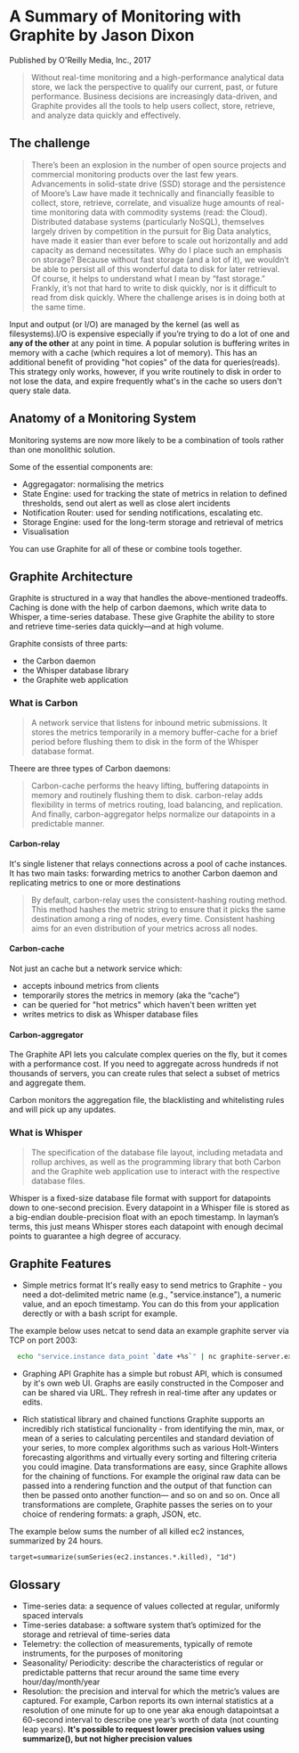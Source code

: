 # A Summary of Monitoring with Graphite by Jason Dixon
Published by O'Reilly Media, Inc., 2017 

> Without real-time monitoring and a high-performance analytical data store, we lack the perspective to qualify our current, past, or future performance. Business decisions are increasingly data-driven, and Graphite provides all the tools to help users collect, store, retrieve, and analyze data quickly and effectively.

## The challenge

> There’s been an explosion in the number of open source projects and commercial monitoring products over the last few years. Advancements in solid-state drive (SSD) storage and the persistence of Moore’s Law have made it technically and financially feasible to collect, store, retrieve, correlate, and visualize huge amounts of real-time monitoring data with commodity systems (read: the Cloud). Distributed database systems (particularly NoSQL), themselves largely driven by competition in the pursuit for Big Data analytics, have made it easier than ever before to scale out horizontally and add capacity as demand necessitates. Why do I place such an emphasis on storage? Because without fast storage (and a lot of it), we wouldn’t be able to persist all of this wonderful data to disk for later retrieval. Of course, it helps to understand what I mean by “fast storage.” Frankly, it’s not that hard to write to disk quickly, nor is it difficult to read from disk quickly. Where the challenge arises is in doing both at the same time.

Input and output (or I/O) are managed by the kernel (as well as filesystems).I/O is expensive especially if you’re trying to do a lot of one and **any of the other** at any point in time. A popular solution is buffering writes in memory with a cache (which requires a lot of memory). This has an additional benefit of providing "hot copies" of the data for queries(reads). This strategy only works, however, if you write routinely to disk in order to not lose the data, and expire frequently what's in the cache so users don't query stale data. 

## Anatomy of a Monitoring System

Monitoring systems are now more likely to be a combination of tools rather than one monolithic solution. 

Some of the essential components are:

* Aggregagator: normalising the metrics 
* State Engine: used for tracking the state of metrics in relation to defined thresholds, send out alert as well as close alert incidents
* Notification Router: used for sending notifications, escalating etc.
* Storage Engine: used for the long-term storage and retrieval of metrics
* Visualisation

You can use Graphite for all of these or combine tools together.

## Graphite Architecture

Graphite is structured in a way that handles the above-mentioned tradeoffs. Caching is done with the help of carbon daemons, which write data to Whisper, a time-series database. These give Graphite the ability to store and retrieve time-series data quickly—and at high volume. 

Graphite consists of three parts:

* the Carbon daemon
* the Whisper database library
* the Graphite web application

### What is Carbon
> A network service that listens for inbound metric submissions. It stores the metrics temporarily in a memory buffer-cache for a brief period before flushing them to disk in the form of the Whisper database format.

Theere are three types of Carbon daemons:

> Carbon-cache performs the heavy lifting, buffering datapoints in memory and routinely flushing them to disk. carbon-relay adds flexibility in terms of metrics routing, load balancing, and replication. And finally, carbon-aggregator helps normalize our datapoints in a predictable manner.

#### Carbon-relay
It's single listener that relays connections across a pool of cache instances. It has two main tasks: forwarding metrics to another Carbon daemon and replicating metrics to one or more destinations

>By default, carbon-relay uses the consistent-hashing routing method. This method hashes the metric string to ensure that it picks the same destination among a ring of nodes, every time. Consistent hashing aims for an even distribution of your metrics across all nodes.

#### Carbon-cache
Not just an cache but a network service which:
* accepts inbound metrics from clients
* temporarily stores the metrics in memory (aka the “cache”)
* can be queried for "hot metrics" which haven't been written yet
* writes metrics to disk as Whisper database files

#### Carbon-aggregator

The Graphite API lets you calculate complex queries on the fly, but it comes with a performance cost. If you need to aggregate across hundreds if not thousands of servers, you can create rules that select a subset of metrics and aggregate them. 

Carbon monitors the aggregation file, the blacklisting and whitelisting rules and will pick up any updates.

### What is Whisper
>The specification of the database file layout, including metadata and rollup archives, as well as the programming library that both Carbon and the Graphite web application use to interact with the respective database files.

Whisper is a fixed-size database file format with support for datapoints down to one-second precision. Every datapoint in a Whisper file is stored as a big-endian double-precision float with an epoch timestamp. In layman’s terms, this just means Whisper stores each datapoint with enough decimal points to guarantee a high degree of accuracy.

## Graphite Features

* Simple metrics format
It's really easy to send metrics to Graphite - you need a dot-delimited metric name (e.g., "service.instance"), a numeric value, and an epoch timestamp. You can do this from your application derectly or with a bash script for example. 

The example below uses netcat to send data an example graphite server via TCP on port 2003:

```bash
  echo "service.instance data_point `date +%s`" | nc graphite-server.example.com 2003
```

* Graphing API
Graphite has a simple but robust API, which is consumed by it's own web UI. Graphs are easily constructed in the Composer and can be shared via URL. They refresh in real-time after any updates or edits.

* Rich statistical library and chained functions
Graphite supports an incredibly rich statistical funcionality - from identifying the min, max, or mean of a series to calculating percentiles and standard deviation of your series, to more complex algorithms such as various Holt-Winters forecasting algorithms and virtually every sorting and filtering criteria you could imagine. Data transformations are easy, since Graphite allows for the chaining of functions. For example the original raw data can be passed into a rendering function and the output of that function can then be passed onto another function— and so on and so on. Once all transformations are complete, Graphite passes the series on to your choice of rendering formats: a graph, JSON, etc.

The example below sums the number of all killed ec2 instances, summarized by 24 hours.

```
target=summarize(sumSeries(ec2.instances.*.killed), "1d")
```

## Glossary 

* Time-series data: a sequence of values collected at regular, uniformly spaced intervals
* Time-series database: a software system that’s optimized for the storage and retrieval of time-series data
* Telemetry: the collection of measurements, typically of remote instruments, for the purposes of monitoring
* Seasonality/ Periodicity: describe the characteristics of regular or predictable patterns that recur around the same time every hour/day/month/year
* Resolution: the precision and interval for which the metric’s values are captured. For example, Carbon reports its own internal statistics at a resolution of one minute for up to one year aka enough datapointsat a 60-second interval to describe one year’s worth of data (not counting leap years). **It's possible to request lower precision values using summarize(), but not higher precision values**
